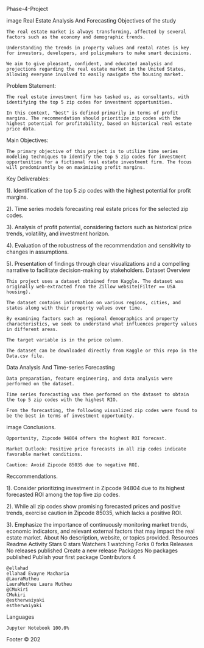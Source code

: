 Phase-4-Project

image
Real Estate Analysis And Forecasting
Objectives of the study

    The real estate market is always transforming, affected by several factors such as the economy and demographic trends.

    Understanding the trends in property values and rental rates is key for investors, developers, and policymakers to make smart decisions.

    We aim to give pleasant, confident, and educated analysis and projections regarding the real estate market in the United States, allowing everyone involved to easily navigate the housing market.

Problem Statement:

    The real estate investment firm has tasked us, as consultants, with identifying the top 5 zip codes for investment opportunities.

    In this context, "best" is defined primarily in terms of profit margins. The recommendation should prioritize zip codes with the highest potential for profitability, based on historical real estate price data.

Main Objectives:

    The primary objective of this project is to utilize time series modeling techniques to identify the top 5 zip codes for investment opportunities for a fictional real estate investment firm. The focus will predominantly be on maximizing profit margins.

Key Deliverables:

1). Identification of the top 5 zip codes with the highest potential for profit margins.

2). Time series models forecasting real estate prices for the selected zip codes.

3). Analysis of profit potential, considering factors such as historical price trends, volatility, and investment horizon.

4). Evaluation of the robustness of the recommendation and sensitivity to changes in assumptions.

5). Presentation of findings through clear visualizations and a compelling narrative to facilitate decision-making by stakeholders.
Dataset Overview

    This project uses a dataset obtained from Kaggle. The dataset was originally web-extracted from the Zillow website(Filter == USA housing).

    The dataset contains information on various regions, cities, and states along with their property values over time.

    By examining factors such as regional demographics and property characteristics, we seek to understand what influences property values in different areas.

    The target variable is in the price column.

    The dataset can be downloaded directly from Kaggle or this repo in the Data.csv file.

Data Analysis And Time-series Forecasting

    Data preparation, feature engineering, and data analysis were performed on the dataset.

    Time series forecasting was then performed on the dataset to obtain the top 5 zip codes with the highest RIO.

    From the forecasting, the following visualized zip codes were found to be the best in terms of investment opportunity.

image
Conclusions.

    Opportunity, Zipcode 94804 offers the highest ROI forecast.

    Market Outlook: Positive price forecasts in all zip codes indicate favorable market conditions.

    Caution: Avoid Zipcode 85035 due to negative ROI.

Reccommendations.

1). Consider prioritizing investment in Zipcode 94804 due to its highest forecasted ROI among the top five zip codes.

2). While all zip codes show promising forecasted prices and positive trends, exercise caution in Zipcode 85035, which lacks a positive ROI.

3). Emphasize the importance of continuously monitoring market trends, economic indicators, and relevant external factors that may impact the real estate market.
About
No description, website, or topics provided.
Resources
Readme
Activity
Stars
0 stars
Watchers
1 watching
Forks
0 forks
Releases
No releases published
Create a new release
Packages
No packages published
Publish your first package
Contributors 4

    @ellahad
    ellahad Evayne Macharia
    @LauraMutheu
    LauraMutheu Laura Mutheu
    @CMukiri
    CMukiri
    @estherwaiyaki
    estherwaiyaki

Languages

    Jupyter Notebook 100.0% 

Footer
© 202
